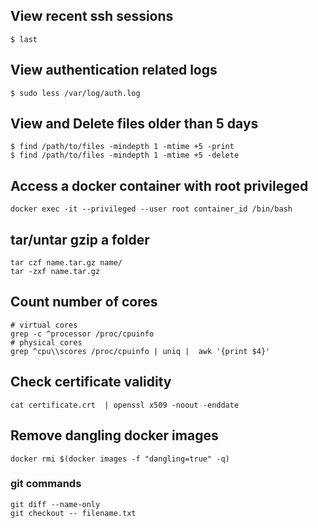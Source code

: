 ## View recent ssh sessions
```
$ last
```
## View authentication related logs
```
$ sudo less /var/log/auth.log
```
## View and Delete files older than 5 days
```
$ find /path/to/files -mindepth 1 -mtime +5 -print
$ find /path/to/files -mindepth 1 -mtime +5 -delete
```
## Access a docker container with root privileged
```
docker exec -it --privileged --user root container_id /bin/bash
```
## tar/untar gzip a folder
```
tar czf name.tar.gz name/
tar -zxf name.tar.gz
```
## Count number of cores
```
# virtual cores
grep -c ^processor /proc/cpuinfo
# physical cores
grep ^cpu\\scores /proc/cpuinfo | uniq |  awk '{print $4}' 
```
## Check certificate validity
```
cat certificate.crt  | openssl x509 -noout -enddate
```
## Remove dangling docker images
```
docker rmi $(docker images -f "dangling=true" -q)
```
### git commands
```
git diff --name-only
git checkout -- filename.txt
```